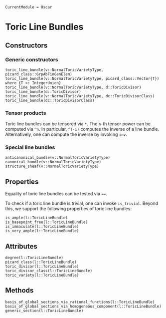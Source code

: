 ```@meta
CurrentModule = Oscar
```


# Toric Line Bundles


## Constructors

### Generic constructors

```@docs
toric_line_bundle(v::NormalToricVarietyType, picard_class::GrpAbFinGenElem)
toric_line_bundle(v::NormalToricVarietyType, picard_class::Vector{T}) where {T <: IntegerUnion}
toric_line_bundle(v::NormalToricVarietyType, d::ToricDivisor)
toric_line_bundle(d::ToricDivisor)
toric_line_bundle(v::NormalToricVarietyType, dc::ToricDivisorClass)
toric_line_bundle(dc::ToricDivisorClass)
```

### Tensor products

Toric line bundles can be tensored via `*`. The `n`-th tensor power can be computed via `^n`.
In particular, `^(-1)` computes the inverse of a line bundle. Alternatively, one can compute
the inverse by invoking `inv`.

### Special line bundles

```@docs
anticanonical_bundle(v::NormalToricVarietyType)
canonical_bundle(v::NormalToricVarietyType)
structure_sheaf(v::NormalToricVarietyType)
```


## Properties

Equality of toric line bundles can be tested via `==`.

To check if a toric line bundle is trivial, one can invoke `is_trivial`. Beyond this,
we support the following properties of toric line bundles:
```@docs
is_ample(l::ToricLineBundle)
is_basepoint_free(l::ToricLineBundle)
is_immaculate(l::ToricLineBundle)
is_very_ample(l::ToricLineBundle)
```


## Attributes

```@docs
degree(l::ToricLineBundle)
picard_class(l::ToricLineBundle)
toric_divisor(l::ToricLineBundle)
toric_divisor_class(l::ToricLineBundle)
toric_variety(l::ToricLineBundle)
```


## Methods

```@docs
basis_of_global_sections_via_rational_functions(l::ToricLineBundle)
basis_of_global_sections_via_homogeneous_component(l::ToricLineBundle)
generic_section(l::ToricLineBundle)
```
